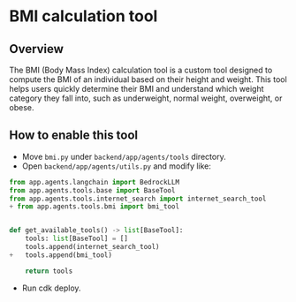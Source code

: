 # BMI calculation tool

## Overview

The BMI (Body Mass Index) calculation tool is a custom tool designed to compute the BMI of an individual based on their height and weight. This tool helps users quickly determine their BMI and understand which weight category they fall into, such as underweight, normal weight, overweight, or obese.

## How to enable this tool

- Move `bmi.py` under `backend/app/agents/tools` directory.
- Open `backend/app/agents/utils.py` and modify like:

```py
from app.agents.langchain import BedrockLLM
from app.agents.tools.base import BaseTool
from app.agents.tools.internet_search import internet_search_tool
+ from app.agents.tools.bmi import bmi_tool


def get_available_tools() -> list[BaseTool]:
    tools: list[BaseTool] = []
    tools.append(internet_search_tool)
+   tools.append(bmi_tool)

    return tools
```

- Run cdk deploy.
